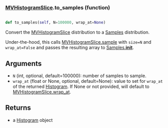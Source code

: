 ### [MVHistogramSlice](MVHistogramSlice.md).to_samples (function)


```py

def to_samples(self, N=100000, wrap_at=None)

```



Convert the [MVHistogramSlice](MVHistogramSlice.md) distribution to a [Samples](Samples.md) distribution.

Under-the-hood, this calls [MVHistogramSlice.sample](MVHistogramSlice.sample.md) with `size=N` and `wrap_at=False`
and passes the resulting array to [Samples.__init__](Samples.__init__.md).

Arguments
-----------
* `N` (int, optional, default=100000): number of samples to sample.
* `wrap_at` (float or None, optional, default=None): value to set for
    `wrap_at` of the returned [Histogram](Histogram.md).  If None or not provided,
    will default to [MVHistogramSlice.wrap_at](MVHistogramSlice.wrap_at.md).

Returns
--------
* a [Histogram](Histogram.md) object

